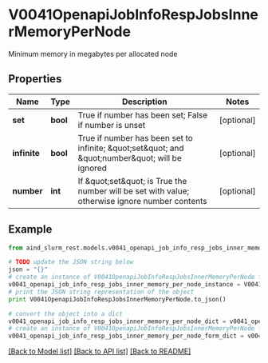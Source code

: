 # V0041OpenapiJobInfoRespJobsInnerMemoryPerNode

Minimum memory in megabytes per allocated node

## Properties

Name | Type | Description | Notes
------------ | ------------- | ------------- | -------------
**set** | **bool** | True if number has been set; False if number is unset | [optional] 
**infinite** | **bool** | True if number has been set to infinite; \&quot;set\&quot; and \&quot;number\&quot; will be ignored | [optional] 
**number** | **int** | If \&quot;set\&quot; is True the number will be set with value; otherwise ignore number contents | [optional] 

## Example

```python
from aind_slurm_rest.models.v0041_openapi_job_info_resp_jobs_inner_memory_per_node import V0041OpenapiJobInfoRespJobsInnerMemoryPerNode

# TODO update the JSON string below
json = "{}"
# create an instance of V0041OpenapiJobInfoRespJobsInnerMemoryPerNode from a JSON string
v0041_openapi_job_info_resp_jobs_inner_memory_per_node_instance = V0041OpenapiJobInfoRespJobsInnerMemoryPerNode.from_json(json)
# print the JSON string representation of the object
print V0041OpenapiJobInfoRespJobsInnerMemoryPerNode.to_json()

# convert the object into a dict
v0041_openapi_job_info_resp_jobs_inner_memory_per_node_dict = v0041_openapi_job_info_resp_jobs_inner_memory_per_node_instance.to_dict()
# create an instance of V0041OpenapiJobInfoRespJobsInnerMemoryPerNode from a dict
v0041_openapi_job_info_resp_jobs_inner_memory_per_node_form_dict = v0041_openapi_job_info_resp_jobs_inner_memory_per_node.from_dict(v0041_openapi_job_info_resp_jobs_inner_memory_per_node_dict)
```
[[Back to Model list]](../README.md#documentation-for-models) [[Back to API list]](../README.md#documentation-for-api-endpoints) [[Back to README]](../README.md)


